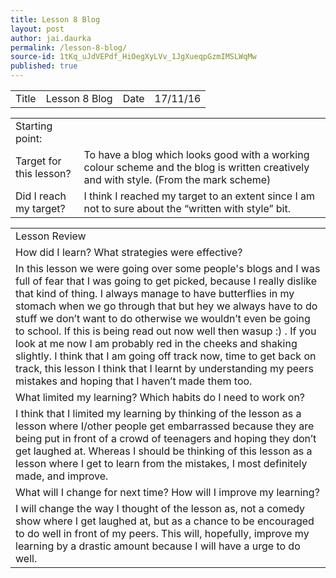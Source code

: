 ```yaml
---
title: Lesson 8 Blog
layout: post
author: jai.daurka
permalink: /lesson-8-blog/
source-id: 1tKq_uJdVEPdf_HiOegXyLVv_1JgXueqpGzmIMSLWqMw
published: true
---
```

 

<table>
  <tr>
    <td>Title</td>
    <td>Lesson 8 Blog</td>
    <td>Date</td>
    <td>17/11/16</td>
  </tr>
</table>


<table>
  <tr>
    <td>Starting point:</td>
    <td></td>
  </tr>
  <tr>
    <td>Target for this lesson?</td>
    <td>To have a blog which looks good with a working colour scheme and the blog is written creatively and with style. (From the mark scheme)</td>
  </tr>
  <tr>
    <td>Did I reach my target? </td>
    <td>I think I reached my target to an extent since I am not to sure about the “written with style” bit. </td>
  </tr>
</table>


<table>
  <tr>
    <td>Lesson Review</td>
  </tr>
  <tr>
    <td>How did I learn? What strategies were effective? </td>
  </tr>
  <tr>
    <td>In this lesson we were going over some people's blogs and I was full of fear that I was going to get picked, because I really dislike that kind of thing. I always manage to have butterflies in my stomach when we go through that but hey we always have to do stuff we don’t want to do otherwise we wouldn’t even be going to school. If this is being read out now well then wasup :) . If you look at me now I am probably red in the cheeks and shaking slightly. I think that I am going off track now, time to get back on track, this lesson I think that I learnt by understanding my peers mistakes and hoping that I haven’t made them too.</td>
  </tr>
  <tr>
    <td>What limited my learning? Which habits do I need to work on? </td>
  </tr>
  <tr>
    <td>I think that I limited my learning by thinking of the lesson as a lesson where I/other people get embarrassed because they are being put in front of a crowd of teenagers and hoping they don’t get laughed at. Whereas I should be thinking of this lesson as a lesson where I get to learn from the mistakes, I most definitely made, and improve.</td>
  </tr>
  <tr>
    <td>What will I change for next time? How will I improve my learning?</td>
  </tr>
  <tr>
    <td>I will change the way I thought of the lesson as, not a comedy show where I get laughed at, but as a chance to be encouraged to do well in front of my peers. This will, hopefully, improve my learning by a drastic amount because I will have a urge to do well.</td>
  </tr>
</table>


